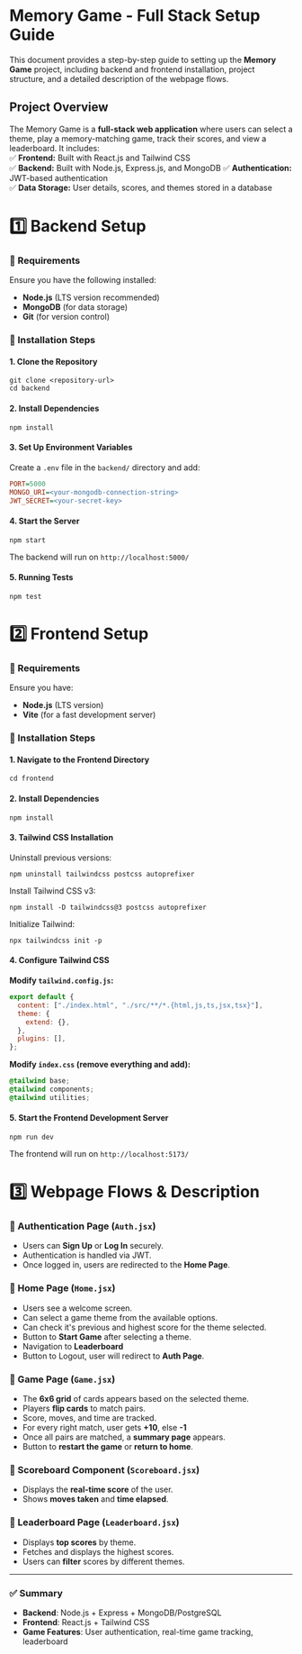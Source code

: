 # **Memory Game - Full Stack Setup Guide**  

This document provides a step-by-step guide to setting up the **Memory Game** project, including backend and frontend installation, project structure, and a detailed description of the webpage flows.  

## **Project Overview**  

The Memory Game is a **full-stack web application** where users can select a theme, play a memory-matching game, track their scores, and view a leaderboard. It includes:  
✅ **Frontend:** Built with React.js and Tailwind CSS  
✅ **Backend:** Built with Node.js, Express.js, and MongoDB
✅ **Authentication:** JWT-based authentication  
✅ **Data Storage:** User details, scores, and themes stored in a database  


# **1️⃣ Backend Setup**  

### **📌 Requirements**  
Ensure you have the following installed:  
- **Node.js** (LTS version recommended)  
- **MongoDB** (for data storage)  
- **Git** (for version control)  

### **📌 Installation Steps**  

#### **1. Clone the Repository**  
```shell
git clone <repository-url>
cd backend
```

#### **2. Install Dependencies**  
```shell
npm install
```

#### **3. Set Up Environment Variables**  
Create a `.env` file in the `backend/` directory and add:  
```ini
PORT=5000
MONGO_URI=<your-mongodb-connection-string>
JWT_SECRET=<your-secret-key>
```

#### **4. Start the Server**  
```shell
npm start
```
The backend will run on `http://localhost:5000/`  

#### **5. Running Tests**  
```shell
npm test
```


# **2️⃣ Frontend Setup**  

### **📌 Requirements**  
Ensure you have:  
- **Node.js** (LTS version)  
- **Vite** (for a fast development server)  

### **📌 Installation Steps**  

#### **1. Navigate to the Frontend Directory**  
```shell
cd frontend
```

#### **2. Install Dependencies**  
```shell
npm install
```

#### **3. Tailwind CSS Installation**  

Uninstall previous versions:  
```shell
npm uninstall tailwindcss postcss autoprefixer
```

Install Tailwind CSS v3:  
```shell
npm install -D tailwindcss@3 postcss autoprefixer
```

Initialize Tailwind:  
```shell
npx tailwindcss init -p
```

#### **4. Configure Tailwind CSS**  

**Modify `tailwind.config.js`:**  
```js
export default {
  content: ["./index.html", "./src/**/*.{html,js,ts,jsx,tsx}"],
  theme: {
    extend: {},
  },
  plugins: [],
};
```

**Modify `index.css` (remove everything and add):**  
```css
@tailwind base;
@tailwind components;
@tailwind utilities;
```

#### **5. Start the Frontend Development Server**  
```shell
npm run dev
```
The frontend will run on `http://localhost:5173/`

# **3️⃣ Webpage Flows & Description**  

### **📌 Authentication Page (`Auth.jsx`)**  
- Users can **Sign Up** or **Log In** securely.  
- Authentication is handled via JWT.  
- Once logged in, users are redirected to the **Home Page**.

### **📌 Home Page (`Home.jsx`)**  
- Users see a welcome screen.  
- Can select a game theme from the available options.
- Can check it's previous and highest score for the theme selected.
- Button to **Start Game** after selecting a theme.  
- Navigation to **Leaderboard**
- Button to Logout, user will redirect to **Auth Page**.  

### **📌 Game Page (`Game.jsx`)**  
- The **6x6 grid** of cards appears based on the selected theme.  
- Players **flip cards** to match pairs.  
- Score, moves, and time are tracked.
- For every right match, user gets **+10**, else **-1** 
- Once all pairs are matched, a **summary page** appears.  
- Button to **restart the game** or **return to home**.  

### **📌 Scoreboard Component (`Scoreboard.jsx`)**  
- Displays the **real-time score** of the user.  
- Shows **moves taken** and **time elapsed**.  

### **📌 Leaderboard Page (`Leaderboard.jsx`)**  
- Displays **top scores** by theme.  
- Fetches and displays the highest scores.  
- Users can **filter** scores by different themes. 
---

### **✅ Summary**  
- **Backend**: Node.js + Express + MongoDB/PostgreSQL  
- **Frontend**: React.js + Tailwind CSS  
- **Game Features**: User authentication, real-time game tracking, leaderboard  
